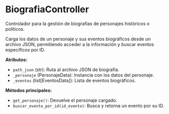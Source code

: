 # BiografiaController

Controlador para la gestión de biografías de personajes históricos o políticos.

Carga los datos de un personaje y sus eventos biográficos desde un archivo JSON, permitiendo acceder a la información y buscar eventos específicos por ID.

**Atributos:**

-   `path_json` (str): Ruta al archivo JSON de biografía.
-   `_personaje` (PersonajeData): Instancia con los datos del personaje.
-   `_eventos` (list[EventosData]): Lista de eventos biográficos.

**Métodos principales:**

-   `get_personaje()`: Devuelve el personaje cargado.
-   `buscar_evento_por_id(id_evento)`: Busca y retorna un evento por su ID.
